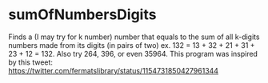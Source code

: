 # sumOfNumbersDigits
Finds a (I may try for k number) number that equals to the sum of all k-digits numbers made from its digits (in pairs of two) ex. 132 = 13 + 32 + 21 + 31 + 23 + 12 = 132. Also try 264, 396, or even 35964. This program was inspired by this tweet: https://twitter.com/fermatslibrary/status/1154731850427961344